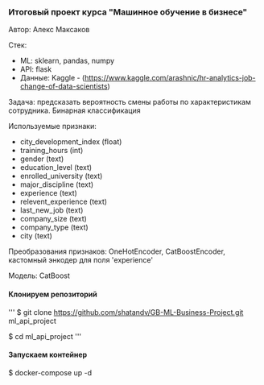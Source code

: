 ### Итоговый проект курса "Машинное обучение в бизнесе"

Автор: Алекс Максаков

Стек: 

* ML: sklearn, pandas, numpy
* API: flask
* Данные: Kaggle - (https://www.kaggle.com/arashnic/hr-analytics-job-change-of-data-scientists)

Задача: предсказать вероятность смены работы по характеристикам сотрудника. Бинарная классификация

Используемые признаки:


* city_development_index (float)
* training_hours (int)
* gender (text)
* education_level (text)
* enrolled_university (text)
* major_discipline (text)
* experience (text)
* relevent_experience (text)
* last_new_job (text)
* company_size (text)
* company_type (text)
* city (text)

Преобразования признаков: OneHotEncoder, CatBoostEncoder, кастомный энкодер для поля 'experience'

Модель: CatBoost

#### Клонируем репозиторий

'''
$ git clone https://github.com/shatandv/GB-ML-Business-Project.git ml_api_project

$ cd ml_api_project
'''

#### Запускаем контейнер

$ docker-compose up -d






